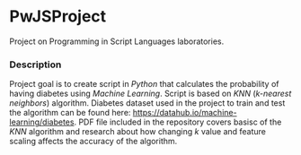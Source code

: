 # PwJSProject
Project on Programming in Script Languages laboratories.

### Description
Project goal is to create script in _Python_ that calculates the probability of having diabetes using _Machine Learning_.
Script is based on _KNN_ (_k-nearest neighbors_) algorithm.
Diabetes dataset used in the project to train and test the algorithm can be found here: https://datahub.io/machine-learning/diabetes.
PDF file included in the repository covers basisc of the _KNN_ algorithm and research about how changing _k_ value and feature scaling affects the accuracy of the algorithm.
